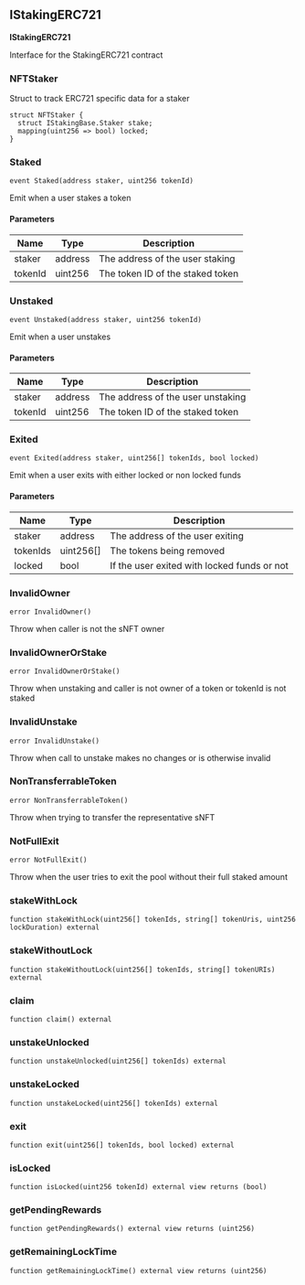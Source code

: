 ## IStakingERC721

**IStakingERC721**

Interface for the StakingERC721 contract

### NFTStaker

Struct to track ERC721 specific data for a staker

```solidity
struct NFTStaker {
  struct IStakingBase.Staker stake;
  mapping(uint256 => bool) locked;
}
```

### Staked

```solidity
event Staked(address staker, uint256 tokenId)
```

Emit when a user stakes a token

#### Parameters

| Name | Type | Description |
| ---- | ---- | ----------- |
| staker | address | The address of the user staking |
| tokenId | uint256 | The token ID of the staked token |

### Unstaked

```solidity
event Unstaked(address staker, uint256 tokenId)
```

Emit when a user unstakes

#### Parameters

| Name | Type | Description |
| ---- | ---- | ----------- |
| staker | address | The address of the user unstaking |
| tokenId | uint256 | The token ID of the staked token |

### Exited

```solidity
event Exited(address staker, uint256[] tokenIds, bool locked)
```

Emit when a user exits with either locked or non locked funds

#### Parameters

| Name | Type | Description |
| ---- | ---- | ----------- |
| staker | address | The address of the user exiting |
| tokenIds | uint256[] | The tokens being removed |
| locked | bool | If the user exited with locked funds or not |

### InvalidOwner

```solidity
error InvalidOwner()
```

Throw when caller is not the sNFT owner

### InvalidOwnerOrStake

```solidity
error InvalidOwnerOrStake()
```

Throw when unstaking and caller is not owner of a token or tokenId is not staked

### InvalidUnstake

```solidity
error InvalidUnstake()
```

Throw when call to unstake makes no changes or is otherwise invalid

### NonTransferrableToken

```solidity
error NonTransferrableToken()
```

Throw when trying to transfer the representative sNFT

### NotFullExit

```solidity
error NotFullExit()
```

Throw when the user tries to exit the pool without their full staked amount

### stakeWithLock

```solidity
function stakeWithLock(uint256[] tokenIds, string[] tokenUris, uint256 lockDuration) external
```

### stakeWithoutLock

```solidity
function stakeWithoutLock(uint256[] tokenIds, string[] tokenURIs) external
```

### claim

```solidity
function claim() external
```

### unstakeUnlocked

```solidity
function unstakeUnlocked(uint256[] tokenIds) external
```

### unstakeLocked

```solidity
function unstakeLocked(uint256[] tokenIds) external
```

### exit

```solidity
function exit(uint256[] tokenIds, bool locked) external
```

### isLocked

```solidity
function isLocked(uint256 tokenId) external view returns (bool)
```

### getPendingRewards

```solidity
function getPendingRewards() external view returns (uint256)
```

### getRemainingLockTime

```solidity
function getRemainingLockTime() external view returns (uint256)
```

